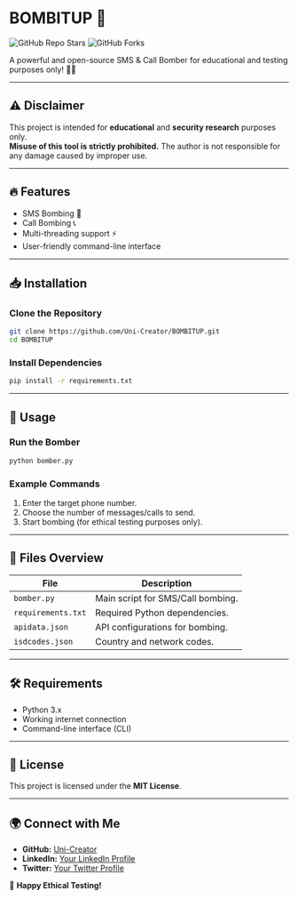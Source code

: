 # BOMBITUP 🚀  

![GitHub Repo Stars](https://img.shields.io/github/stars/Uni-Creator/BOMBITUP?style=social)  ![GitHub Forks](https://img.shields.io/github/forks/Uni-Creator/BOMBITUP?style=social)  

A powerful and open-source SMS & Call Bomber for educational and testing purposes only! 📱💥  

---

## ⚠️ Disclaimer  
This project is intended for **educational** and **security research** purposes only.  
**Misuse of this tool is strictly prohibited.** The author is not responsible for any damage caused by improper use.  

---

## 🔥 Features  
- SMS Bombing 📩  
- Call Bombing 📞  
- Multi-threading support ⚡  
- User-friendly command-line interface  

---

## 📥 Installation  

### **Clone the Repository**  
```bash
git clone https://github.com/Uni-Creator/BOMBITUP.git
cd BOMBITUP
```

### **Install Dependencies**  
```bash
pip install -r requirements.txt
```

---

## 🚀 Usage  

### **Run the Bomber**  
```bash
python bomber.py
```

### **Example Commands**  
1. Enter the target phone number.  
2. Choose the number of messages/calls to send.  
3. Start bombing (for ethical testing purposes only).  

---

## 📂 Files Overview  

| File            | Description                                        |
|----------------|----------------------------------------------------|
| `bomber.py`    | Main script for SMS/Call bombing.                 |
| `requirements.txt` | Required Python dependencies.                |
| `apidata.json`  | API configurations for bombing.                   |
| `isdcodes.json` | Country and network codes.                        |

---

## 🛠️ Requirements  
- Python 3.x  
- Working internet connection  
- Command-line interface (CLI)  

---

## 📝 License  
This project is licensed under the **MIT License**.  

---

## 🌍 Connect with Me  
- **GitHub:** [Uni-Creator](https://github.com/Uni-Creator)  
- **LinkedIn:** [Your LinkedIn Profile](#)  
- **Twitter:** [Your Twitter Profile](#)  

🚀 **Happy Ethical Testing!**  
```
